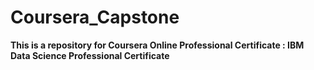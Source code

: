 # Coursera_Capstone

**This is a repository for Coursera Online Professional Certificate : IBM Data Science Professional Certificate**